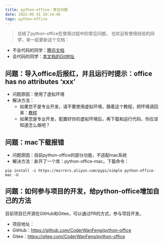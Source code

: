 ```yaml
---
title: python-office：常见问题
date: 2022-05-31 19:14:46
tags: python-office
---
```


> 总结了python-office在使用过程中的常见问题，
也欢迎有使用经验的同学，来一起更新这个文档：
- 不会代码的同学：[腾讯文档](https://docs.qq.com/sheet/DYVNvUUhlZUFHeXVY)
- 会代码的同学：[本文档的Git地址](https://gitee.com/CoderWanFeng/python4office.cn/blob/main/hexo/hexo/source/_posts/python-office/python-office-qaq.md)

## 问题：导入office后报红，并且运行时提示：office has no attributes ‘xxx’
- 问题原因：使用了虚拟环境
- 解决方法：
    - 如果您不是专业开发，请不要使用虚拟环境，跟着这个教程，把环境调回来：[教程](https://www.bilibili.com/video/BV1Q44y1u7rV) 
    - 如果您是专业开发，配置好你的虚拟环境后，再下载和运行代码，你应该知道怎么做吧？

## 问题：mac下载报错
- 问题原因：目前python-office的部分功能，不适配mac系统
- 解决方法：新开了一个库：python-office-mac，下载命令：
```
pip install -i https://mirrors.aliyun.com/pypi/simple python-office-mac -U
```

## 问题：如何参与项目的开发，给python-office增加自己的方法
目前项目已开源在GitHub和Gitee，可以通过PR的方式，参与项目开发。
- 项目地址：
- GitHub：https://github.com/CoderWanFeng/python-office
- Gitee：https://gitee.com/CoderWanFeng/python-office

